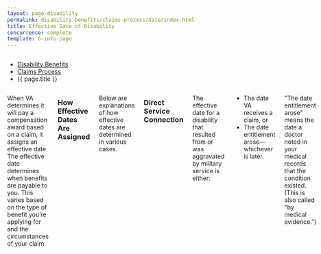 ```yaml
---
layout: page-disability
permalink: disability-benefits/claims-process/date/index.html
title: Effective Date of Disability
concurrence: complete
template: 6-info-page
---
```


<div class="splash" markdown="0">
<div class="row" markdown="0">
<div class="small-12 columns" markdown="0">

<ul class="breadcrumbs" role="menubar" aria-label="Primary">
<li class="parent"><a href="{{ site.url }}/disability-benefits/">Disability Benefits</a></li>
<li class="parent"><a href="{{ site.url }}/disability-benefits/claims-process/">Claims Process</a></li>
<li class="active">{{ page.title }}</li>
</ul>

</div>
</div>
</div>

<div class="main" role="main" markdown="0">
<div class="section one" markdown="0">
<div class="primary" markdown="0">
<div class="row" markdown="0">
<div class="small-12 columns" markdown="1">

When VA determines it will pay a compensation award based on a claim, it assigns an effective date. The effective date determines when benefits are payable to you. This varies based on the type of benefit you’re applying for and the circumstances of your claim.

### How Effective Dates Are Assigned

Below are explanations of how effective dates are determined in various cases.

### Direct Service Connection

The effective date for a disability that resulted from or was aggravated by military service is either:

-	The date VA receives a claim, or
-	The date entitlement arose—whichever is later.

"The date entitlement arose" means the date a doctor noted in your medical records that the condition existed. (This is also called "by medical evidence.")

If you file a claim within one year of separation from active service, the effective date will be the day following separation.  

#### Example 1

A Veteran separated from active service on September 30, 2013, and filed a claim for several hearing disabilities. VA received the claim on November 15, 2014. On March 10, 2015, VA determined the Veteran had a 30% disability rating with a date of entitlement of November 15, 2014—the date VA received the claim.

#### Example 2

A Veteran separated from active service on September 30, 2013, and filed a claim for several hearing disabilities. VA received the claim on July 5, 2014. Because the claim was received within one year of separation from active service, VA awarded the Veteran a 30% disability rating with a date of entitlement of October 1, 2013—the day after the Veteran’s separation.

### Presumptive Service Connection

If VA receives your claim for a disability presumed to be related to military service within one year of separation from active service, then the effective date is the date entitlement arose (when it was noted by a doctor in your medical records).

If VA receives a claim after one year has passed since separation from active duty, the effective date is when VA received the claim or the date entitlement arose, whichever is later.

#### Example 1

A Veteran who separated from active service on September 30, 2013, underwent medical tests on April 15, 2014, that revealed high blood pressure (hypertension). She filed a claim that VA received on July 1, 2014. Because VA received the claim less than one year after the Veteran separated from active service, the effective date is set as April 15, 2014—the date entitlement arose.  

#### Example 2

A Veteran who separated from active service on September 30, 2013, underwent medical tests on April 15, 2014, that revealed high blood pressure (hypertension). She filed a claim that VA received on October 2, 2014. Because VA received the claim more than one year after the Veteran separated from active service, the effective date becomes October 2, 2014—the date the claim was received.

### Reopened Claims

The effective date for a reopened claim is the date VA received the claim or the date entitlement arose, whichever is later.

### Liberalizing Law Change

If there is a change in law or VA regulation that allows VA to pay disability compensation, the effective date may be assigned in the following ways:

-	If VA decides to review a claim within one year from the effective date of the law or VA regulation, or VA receives the claimant’s request within one year from the date of the new law or regulation, the effective date may be the date the law or regulation changed.

-	If more than one year has passed since the law or regulation changed, an effective date of either one year before VA’s own review or one year before the claimant’s request for review may be assigned as the effective date.

### Dependency and Indemnity Compensation

For claims based on death in service, the effective date is the first day of the month in which the death actually or was presumed to have occurred.

If the death occurred after service and VA received the claim within one year of the Veteran’s death, the effective date is the first day of the month in which the Veteran died.

If the death occurred after service and VA received the claim more than one year after the Veteran’s death, the effective date is the date VA received the claim.

### Error

If VA finds an error in a previous decision, the effective date of the new decision will be the date from which benefits would have been payable had there not been an error.

### Difference of Opinion

A decision that is based on a difference of opinion will have an effective date of the original decision, had it been favorable.

### Increases

Increases in the disability rating are dated back to the earliest date when it can be shown that there was an increase in disability, but only if the new claim request is received within one year from such date. Otherwise, the effective date is the date the claim was received.

### Disability or Death Due to Hospitalization

If VA receives the claim within one year after the date the Veteran suffered the injury or aggravation, the effective date is the date the injury occurred or the aggravation began.

If VA receives the claim more than one year after the Veteran suffered the injury or aggravation, the effective date is the date VA receives the claim.

In the case of death, if VA receives a claim within one year from the date of the Veteran’s death, the effective date is the first day of the month in which the Veteran died.

If VA receives the claim more than one year after the Veteran’s death, the effective date is the date VA receives the claim.

</div>
</div>
</div>


</div>
